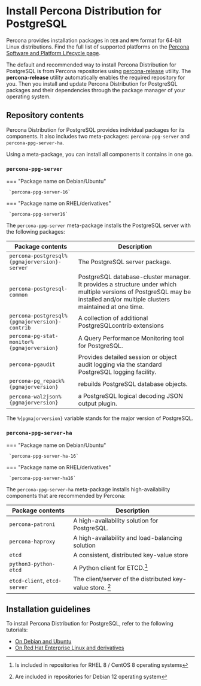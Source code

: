# Install Percona Distribution for PostgreSQL

Percona provides installation packages in `DEB` and `RPM` format for 64-bit Linux distributions. Find the full list of supported platforms on the [Percona Software and Platform Lifecycle page](https://www.percona.com/services/policies/percona-software-support-lifecycle#pgsql).

The default and recommended way to install Percona Distribution for PostgreSQL is from Percona repositories using [percona-release](https://www.percona.com/doc/percona-repo-config/index.html) utility. The **percona-release** utility automatically enables the required repository for you. Then you install and update Percona Distribution for PostgreSQL packages and their dependencies through the package manager of your operating system.

## Repository contents

Percona Distribution for PostgreSQL provides individual packages for its components. It also includes two meta-packages: `percona-ppg-server` and `percona-ppg-server-ha`.

Using a meta-package, you can install all components it contains in one go.

### `percona-ppg-server`

=== "Package name on Debian/Ubuntu"

     `percona-ppg-server-16`

=== "Package name on RHEL/derivatives"

     `percona-ppg-server16`

The `percona-ppg-server` meta-package installs the PostgreSQL server with the following packages:

| Package contents | Description                             |  
| ---------------- | --------------------------------------- | 
| `percona-postgresql%{pgmajorversion}-server` | The PostgreSQL server package. |
| `percona-postgresql-common` | PostgreSQL database-cluster manager. It provides a structure under which multiple versions of PostgreSQL may be installed and/or multiple clusters maintained at one time.|
| `percona-postgresql%{pgmajorversion}-contrib` | A collection of additional PostgreSQLcontrib extensions | 
| `percona-pg-stat-monitor%{pgmajorversion}` | A Query Performance Monitoring tool for PostgreSQL. | 
| `percona-pgaudit` | Provides detailed session or object audit logging via the standard PostgreSQL logging facility. | 
| `percona-pg_repack%{pgmajorversion}`| rebuilds PostgreSQL database objects.| 
| `percona-wal2json%{pgmajorversion}` | a PostgreSQL logical decoding JSON output plugin.|

The `%{pgmajorversion}` variable stands for the major version of PostgreSQL.

### `percona-ppg-server-ha`

=== "Package name on Debian/Ubuntu"

     `percona-ppg-server-ha-16`

=== "Package name on RHEL/derivatives"

     `percona-ppg-server-ha16`

The `percona-ppg-server-ha` meta-package installs high-availability components that are recommended by Percona:

| Package contents | Description                             |  
| ---------------- | --------------------------------------- | 
| `percona-patroni`| A high-availability solution for PostgreSQL. | 
| `percona-haproxy`| A high-availability and load-balancing solution |
| `etcd`           | A consistent, distributed key-value store | 
| `python3-python-etcd` | A Python client for ETCD.[^1] |
| `etcd-client`, `etcd-server` | The client/server of the distributed key-value store. [^2]| 

## Installation guidelines
To install Percona Distribution for PostgreSQL, refer to the following tutorials:

* [On Debian and Ubuntu](apt.md)
* [On Red Hat Enterprise Linux and derivatives](yum.md)




[^1]: Is included in repositories for RHEL 8 / CentOS 8 operating systems
[^2]: Are included in repositories for Debian 12 operating system